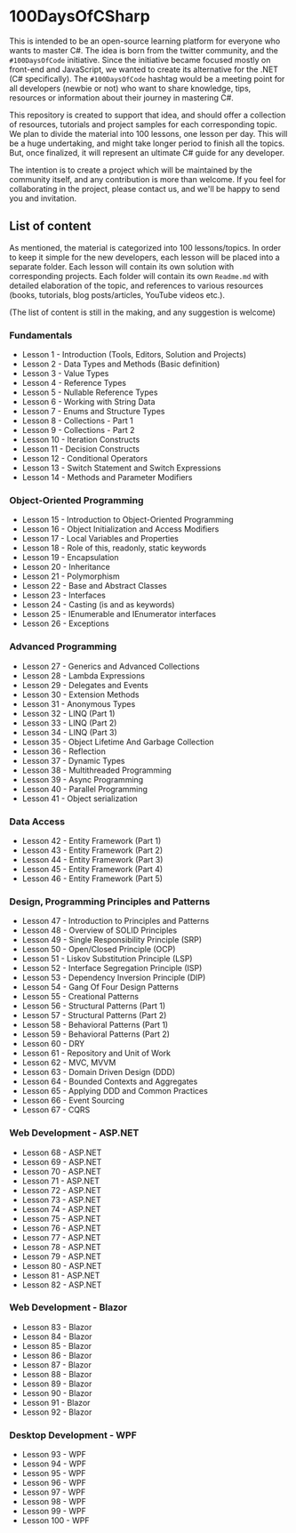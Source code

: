 # 100DaysOfCSharp

This is intended to be an open-source learning platform for everyone who wants to master C#. The idea is born from the twitter community, and the `#100DaysOfCode` initiative. Since the initiative became focused mostly on front-end and JavaScript, we wanted to create its alternative for the .NET (C# specifically). The `#100DaysOfCode` hashtag would be a meeting point for all developers (newbie or not) who want to share knowledge, tips, resources or information about their journey in mastering C#.

This repository is created to support that idea, and should offer a collection of resources, tutorials and project samples for each corresponding topic. We plan to divide the material into 100 lessons, one lesson per day. This will be a huge undertaking, and might take longer period to finish all the topics. But, once finalized, it will represent an ultimate C# guide for any developer.

The intention is to create a project which will be maintained by the community itself, and any contribution is more than welcome. If you feel for collaborating in the project, please contact us, and we'll be happy to send you and invitation.


## List of content

As mentioned, the material is categorized into 100 lessons/topics. In order to keep it simple for the new developers, each lesson will be placed into a separate folder. Each lesson will contain its own solution with corresponding projects. Each folder will contain its own `Readme.md` with detailed elaboration of the topic, and references to various resources (books, tutorials, blog posts/articles, YouTube videos etc.).

(The list of content is still in the making, and any suggestion is welcome)

### Fundamentals

- Lesson 1 - Introduction (Tools, Editors, Solution and Projects)
- Lesson 2 - Data Types and Methods (Basic definition)
- Lesson 3 - Value Types
- Lesson 4 - Reference Types
- Lesson 5 - Nullable Reference Types
- Lesson 6 - Working with String Data
- Lesson 7 - Enums and Structure Types
- Lesson 8 - Collections - Part 1
- Lesson 9 - Collections - Part 2
- Lesson 10 - Iteration Constructs
- Lesson 11 - Decision Constructs
- Lesson 12 - Conditional Operators
- Lesson 13 - Switch Statement and Switch Expressions
- Lesson 14 - Methods and Parameter Modifiers

### Object-Oriented Programming

- Lesson 15 - Introduction to Object-Oriented Programming
- Lesson 16 - Object Initialization and Access Modifiers
- Lesson 17 - Local Variables and Properties
- Lesson 18 - Role of this, readonly, static keywords
- Lesson 19 - Encapsulation
- Lesson 20 - Inheritance
- Lesson 21 - Polymorphism
- Lesson 22 - Base and Abstract Classes
- Lesson 23 - Interfaces
- Lesson 24 - Casting (is and as keywords)
- Lesson 25 - IEnumerable and IEnumerator interfaces
- Lesson 26 - Exceptions

### Advanced Programming

- Lesson 27 - Generics and Advanced Collections
- Lesson 28 - Lambda Expressions
- Lesson 29 - Delegates and Events
- Lesson 30 - Extension Methods
- Lesson 31 - Anonymous Types
- Lesson 32 - LINQ (Part 1)
- Lesson 33 - LINQ (Part 2)
- Lesson 34 - LINQ (Part 3)
- Lesson 35 - Object Lifetime And Garbage Collection
- Lesson 36 - Reflection
- Lesson 37 - Dynamic Types
- Lesson 38 - Multithreaded Programming
- Lesson 39 - Async Programming
- Lesson 40 - Parallel Programming
- Lesson 41 - Object serialization

### Data Access

- Lesson 42 - Entity Framework (Part 1)
- Lesson 43 - Entity Framework (Part 2)
- Lesson 44 - Entity Framework (Part 3)
- Lesson 45 - Entity Framework (Part 4)
- Lesson 46 - Entity Framework (Part 5)

### Design, Programming Principles and Patterns

- Lesson 47 - Introduction to Principles and Patterns
- Lesson 48 - Overview of SOLID Principles
- Lesson 49 - Single Responsibility Principle (SRP)
- Lesson 50 - Open/Closed Principle (OCP)
- Lesson 51 - Liskov Substitution Principle (LSP)
- Lesson 52 - Interface Segregation Principle (ISP)
- Lesson 53 - Dependency Inversion Principle (DIP)
- Lesson 54 - Gang Of Four Design Patterns
- Lesson 55 - Creational Patterns
- Lesson 56 - Structural Patterns (Part 1)
- Lesson 57 - Structural Patterns (Part 2)
- Lesson 58 - Behavioral Patterns (Part 1)
- Lesson 59 - Behavioral Patterns (Part 2)
- Lesson 60 - DRY
- Lesson 61 - Repository and Unit of Work
- Lesson 62 - MVC, MVVM
- Lesson 63 - Domain Driven Design (DDD)
- Lesson 64 - Bounded Contexts and Aggregates
- Lesson 65 - Applying DDD and Common Practices
- Lesson 66 - Event Sourcing
- Lesson 67 - CQRS

### Web Development - ASP.NET

- Lesson 68 - ASP.NET
- Lesson 69 - ASP.NET
- Lesson 70 - ASP.NET
- Lesson 71 - ASP.NET
- Lesson 72 - ASP.NET
- Lesson 73 - ASP.NET
- Lesson 74 - ASP.NET
- Lesson 75 - ASP.NET
- Lesson 76 - ASP.NET
- Lesson 77 - ASP.NET
- Lesson 78 - ASP.NET
- Lesson 79 - ASP.NET
- Lesson 80 - ASP.NET
- Lesson 81 - ASP.NET
- Lesson 82 - ASP.NET

### Web Development - Blazor

- Lesson 83 - Blazor
- Lesson 84 - Blazor
- Lesson 85 - Blazor
- Lesson 86 - Blazor
- Lesson 87 - Blazor
- Lesson 88 - Blazor
- Lesson 89 - Blazor
- Lesson 90 - Blazor
- Lesson 91 - Blazor
- Lesson 92 - Blazor

### Desktop Development - WPF
- Lesson 93 - WPF
- Lesson 94 - WPF
- Lesson 95 - WPF
- Lesson 96 - WPF
- Lesson 97 - WPF
- Lesson 98 - WPF
- Lesson 99 - WPF
- Lesson 100 - WPF

